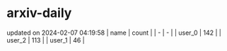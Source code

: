 # arxiv-daily
updated on 2024-02-07 04:19:58
| name | count |
| - | - |
| user_0 | 142 |
| user_2 | 113 |
| user_1 | 46 |
